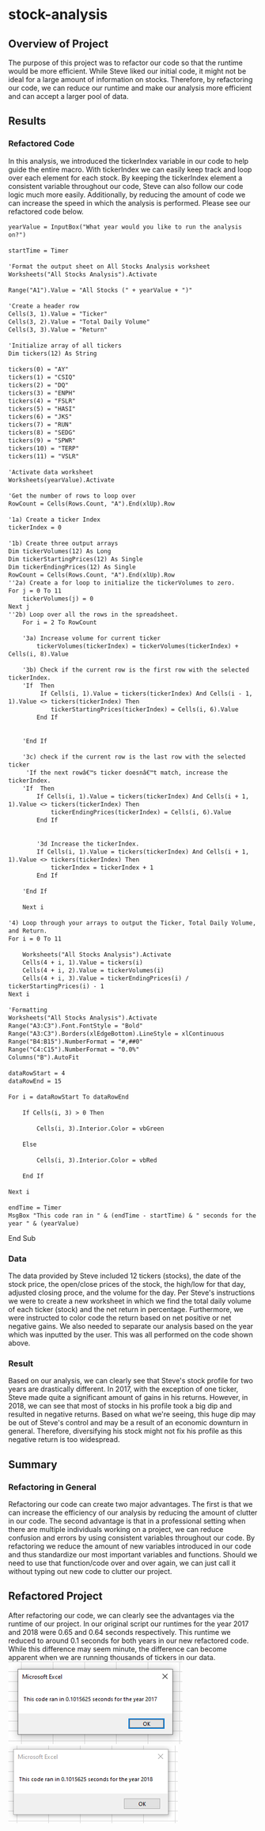 # stock-analysis
## Overview of Project
The purpose of this project was to refactor our code so that the runtime would be more efficient. While Steve liked our initial code, it might not be ideal for a large amount of information on stocks. Therefore, by refactoring our code, we can reduce our runtime and make our analysis more efficient and can accept a larger pool of data. 
## Results
### Refactored Code
In this analysis, we introduced the tickerIndex variable in our code to help guide the entire macro. With tickerIndex we can easily keep track and loop over each element for each stock. By keeping the tickerIndex element a consistent variable throughout our code, Steve can also follow our code logic much more easily. Additionally, by reducing the amount of code we can increase the speed in which the analysis is performed. Please see our refactored code below. 

    yearValue = InputBox("What year would you like to run the analysis on?")

    startTime = Timer
    
    'Format the output sheet on All Stocks Analysis worksheet
    Worksheets("All Stocks Analysis").Activate
    
    Range("A1").Value = "All Stocks (" + yearValue + ")"
    
    'Create a header row
    Cells(3, 1).Value = "Ticker"
    Cells(3, 2).Value = "Total Daily Volume"
    Cells(3, 3).Value = "Return"

    'Initialize array of all tickers
    Dim tickers(12) As String
    
    tickers(0) = "AY"
    tickers(1) = "CSIQ"
    tickers(2) = "DQ"
    tickers(3) = "ENPH"
    tickers(4) = "FSLR"
    tickers(5) = "HASI"
    tickers(6) = "JKS"
    tickers(7) = "RUN"
    tickers(8) = "SEDG"
    tickers(9) = "SPWR"
    tickers(10) = "TERP"
    tickers(11) = "VSLR"
    
    'Activate data worksheet
    Worksheets(yearValue).Activate
    
    'Get the number of rows to loop over
    RowCount = Cells(Rows.Count, "A").End(xlUp).Row
    
    '1a) Create a ticker Index
    tickerIndex = 0

    '1b) Create three output arrays
    Dim tickerVolumes(12) As Long
    Dim tickerStartingPrices(12) As Single
    Dim tickerEndingPrices(12) As Single
    RowCount = Cells(Rows.Count, "A").End(xlUp).Row
    ''2a) Create a for loop to initialize the tickerVolumes to zero.
    For j = 0 To 11
        tickerVolumes(j) = 0
    Next j
    ''2b) Loop over all the rows in the spreadsheet.
        For i = 2 To RowCount
    
        '3a) Increase volume for current ticker
            tickerVolumes(tickerIndex) = tickerVolumes(tickerIndex) + Cells(i, 8).Value
        
        '3b) Check if the current row is the first row with the selected tickerIndex.
        'If  Then
             If Cells(i, 1).Value = tickers(tickerIndex) And Cells(i - 1, 1).Value <> tickers(tickerIndex) Then
                tickerStartingPrices(tickerIndex) = Cells(i, 6).Value
            End If
            
            
        'End If
        
        '3c) check if the current row is the last row with the selected ticker
         'If the next rowâ€™s ticker doesnâ€™t match, increase the tickerIndex.
        'If  Then
            If Cells(i, 1).Value = tickers(tickerIndex) And Cells(i + 1, 1).Value <> tickers(tickerIndex) Then
                tickerEndingPrices(tickerIndex) = Cells(i, 6).Value
            End If
            

            '3d Increase the tickerIndex.
            If Cells(i, 1).Value = tickers(tickerIndex) And Cells(i + 1, 1).Value <> tickers(tickerIndex) Then
                tickerIndex = tickerIndex + 1
            End If
            
        'End If
    
        Next i
   
    '4) Loop through your arrays to output the Ticker, Total Daily Volume, and Return.
    For i = 0 To 11
        
        Worksheets("All Stocks Analysis").Activate
        Cells(4 + i, 1).Value = tickers(i)
        Cells(4 + i, 2).Value = tickerVolumes(i)
        Cells(4 + i, 3).Value = tickerEndingPrices(i) / tickerStartingPrices(i) - 1
    Next i
    
    'Formatting
    Worksheets("All Stocks Analysis").Activate
    Range("A3:C3").Font.FontStyle = "Bold"
    Range("A3:C3").Borders(xlEdgeBottom).LineStyle = xlContinuous
    Range("B4:B15").NumberFormat = "#,##0"
    Range("C4:C15").NumberFormat = "0.0%"
    Columns("B").AutoFit

    dataRowStart = 4
    dataRowEnd = 15

    For i = dataRowStart To dataRowEnd
        
        If Cells(i, 3) > 0 Then
            
            Cells(i, 3).Interior.Color = vbGreen
            
        Else
        
            Cells(i, 3).Interior.Color = vbRed
            
        End If
        
    Next i
 
    endTime = Timer
    MsgBox "This code ran in " & (endTime - startTime) & " seconds for the year " & (yearValue)

End Sub
### Data
The data provided by Steve included 12 tickers (stocks), the date of the stock price, the open/close prices of the stock, the high/low for that day, adjusted closing proce, and the volume for the day. Per Steve's instructions we were to create a new worksheet in which we find the total daily volume of each ticker (stock) and the net return in percentage. Furthermore, we were instructed to color code the return based on net positive or net negative gains. We also needed to separate our analysis based on the year which was inputted by the user. This was all performed on the code shown above. 

### Result
Based on our analysis, we can clearly see that Steve's stock profile for two years are drastically different. In 2017, with the exception of one ticker, Steve made quite a significant amount of gains in his returns. However, in 2018, we can see that most of stocks in his profile took a big dip and resulted in negative returns. Based on what we're seeing, this huge dip may be out of Steve's control and may be a result of an economic downturn in general. Therefore, diversifying his stock might not fix his profile as this negative return is too widespread. 

## Summary
### Refactoring in General
Refactoring our code can create two major advantages. The first is that we can increase the efficiency of our analysis by reducing the amount of clutter in our code. The second advantage is that in a professional setting when there are multiple individuals working on a project, we can reduce confusion and errors by using consistent variables throughout our code. By refactoring we reduce the amount of new variables introduced in our code and thus standardize our most important variables and functions. Should we need to use that function/code over and over again, we can just call it without typing out new code to clutter our project. 

## Refactored Project
After refactoring our code, we can clearly see the advantages via the runtime of our project. In our original script our runtimes for the year 2017 and 2018 were 0.65 and 0.64 seconds respectively. This runtime we reduced to around 0.1 seconds for both years in our new refactored code. While this difference may seem minute, the difference can become apparent when we are running thousands of tickers in our data. 
![2017 Runtime Refactored](https://github.com/jeremysz0419/stock-analysis/blob/main/Resources/2017%20Run%20Time.PNG)
![2018 Runtime Refactored](https://github.com/jeremysz0419/stock-analysis/blob/main/Resources/2018%20Run%20Time.PNG)
